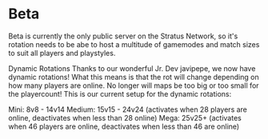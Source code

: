 # Beta

Beta is currently the only public server on the Stratus Network, so it's rotation needs to be abe to host a multitude of gamemodes and match sizes to suit all players and playstyles. 

Dynamic Rotations
Thanks to our wonderful Jr. Dev javipepe, we now have dynamic rotations! What this means is that the rot will change depending on how many players are online. No longer will maps be too big or too small for the playercount! This is our current setup for the dynamic rotations:

Mini: 8v8 - 14v14
Medium: 15v15 - 24v24 (activates when 28 players are online, deactivates when less than 28 online)
Mega: 25v25+ (activates when 46 players are online, deactivates when less than 46 are online)
